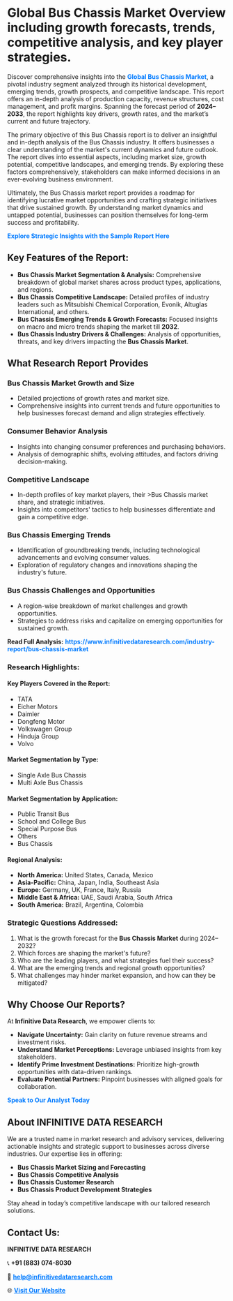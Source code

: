 <h1>Global Bus Chassis Market Overview including growth forecasts, trends, competitive analysis, and key player strategies.</h1>
<p>
Discover comprehensive insights into the 
<a href="https://www.infinitivedataresearch.com/industry-report/bus-chassis-market" rel="dofollow" style="color: #007BFF; text-decoration: none;"><strong>Global Bus Chassis Market</strong></a>, a pivotal industry segment analyzed through its historical development, emerging trends, growth prospects, and competitive landscape. This report offers an in-depth analysis of production capacity, revenue structures, cost management, and profit margins. Spanning the forecast period of <strong>2024–2033</strong>, the report highlights key drivers, growth rates, and the market’s current and future trajectory.
</p>
<p>
The primary objective of this Bus Chassis report is to deliver an insightful and in-depth analysis of the Bus Chassis industry. It offers businesses a clear understanding of the market's current dynamics and future outlook. The report dives into essential aspects, including market size, growth potential, competitive landscapes, and emerging trends. By exploring these factors comprehensively, stakeholders can make informed decisions in an ever-evolving business environment.
</p>
<p>
Ultimately, the Bus Chassis market report provides a roadmap for identifying lucrative market opportunities and crafting strategic initiatives that drive sustained growth. By understanding market dynamics and untapped potential, businesses can position themselves for long-term success and profitability.
</p>
<p>
<a href="https://www.infinitivedataresearch.com/request-sample/reportId=102893" style="color: #007BFF; text-decoration: none;"><strong>Explore Strategic Insights with the Sample Report Here</strong></a>
</p>

<h2>Key Features of the Report:</h2>
<ul>
<li><strong>Bus Chassis Market Segmentation & Analysis:</strong> Comprehensive breakdown of global market shares across product types, applications, and regions.</li>
<li><strong>Bus Chassis Competitive Landscape:</strong> Detailed profiles of industry leaders such as Mitsubishi Chemical Corporation, Evonik, Altuglas International, and others.</li>
<li><strong>Bus Chassis Emerging Trends & Growth Forecasts:</strong> Focused insights on macro and micro trends shaping the market till <strong>2032</strong>.</li>
<li><strong>Bus Chassis Industry Drivers & Challenges:</strong> Analysis of opportunities, threats, and key drivers impacting the <strong>Bus Chassis Market</strong>.</li>
</ul>

<h2>What Research Report Provides</h2>
<h3>Bus Chassis Market Growth and Size</h3>
<ul>
<li>Detailed projections of growth rates and market size.</li>
<li>Comprehensive insights into current trends and future opportunities to help businesses forecast demand and align strategies effectively.</li>
</ul>

<h3>Consumer Behavior Analysis</h3>
<ul>
<li>Insights into changing consumer preferences and purchasing behaviors.</li>
<li>Analysis of demographic shifts, evolving attitudes, and factors driving decision-making.</li>
</ul>

<h3>Competitive Landscape</h3>
<ul>
<li>In-depth profiles of key market players, their >Bus Chassis market share, and strategic initiatives.</li>
<li>Insights into competitors' tactics to help businesses differentiate and gain a competitive edge.</li>
</ul>

<h3>Bus Chassis Emerging Trends</h3>
<ul>
<li>Identification of groundbreaking trends, including technological advancements and evolving consumer values.</li>
<li>Exploration of regulatory changes and innovations shaping the industry's future.</li>
</ul>

<h3>Bus Chassis Challenges and Opportunities</h3>
<ul>
<li>A region-wise breakdown of market challenges and growth opportunities.</li>
<li>Strategies to address risks and capitalize on emerging opportunities for sustained growth.</li>
</ul>
<p><strong>Read Full Analysis:</strong> <a href="https://www.infinitivedataresearch.com/industry-report/bus-chassis-market" rel="dofollow" style="color: #007BFF; text-decoration: none;"><strong>https://www.infinitivedataresearch.com/industry-report/bus-chassis-market</strong></a></p>
<h3>Research Highlights:</h3>
<h4>Key Players Covered in the Report:</h4>
<ul><li>TATA</li><li>Eicher Motors</li><li>Daimler</li><li>Dongfeng Motor</li><li>Volkswagen Group</li><li>Hinduja Group</li><li>Volvo</li></ul>
<h4>Market Segmentation by Type:</h4>
<ul><li>Single Axle Bus Chassis</li><li>Multi Axle Bus Chassis</li></ul>
<h4>Market Segmentation by Application:</h4>
<ul><li>Public Transit Bus</li><li>School and College Bus</li><li>Special Purpose Bus</li><li>Others</li><li>Bus Chassis</li></ul>

<h4>Regional Analysis:</h4>
<ul>
<li><strong>North America:</strong> United States, Canada, Mexico</li>
<li><strong>Asia-Pacific:</strong> China, Japan, India, Southeast Asia</li>
<li><strong>Europe:</strong> Germany, UK, France, Italy, Russia</li>
<li><strong>Middle East & Africa:</strong> UAE, Saudi Arabia, South Africa</li>
<li><strong>South America:</strong> Brazil, Argentina, Colombia</li>
</ul>

<h3>Strategic Questions Addressed:</h3>
<ol>
<li>What is the growth forecast for the <strong>Bus Chassis Market</strong> during 2024–2032?</li>
<li>Which forces are shaping the market's future?</li>
<li>Who are the leading players, and what strategies fuel their success?</li>
<li>What are the emerging trends and regional growth opportunities?</li>
<li>What challenges may hinder market expansion, and how can they be mitigated?</li>
</ol>

<h2>Why Choose Our Reports?</h2>
<p>At <strong>Infinitive Data Research</strong>, we empower clients to:</p>
<ul>
<li><strong>Navigate Uncertainty:</strong> Gain clarity on future revenue streams and investment risks.</li>
<li><strong>Understand Market Perceptions:</strong> Leverage unbiased insights from key stakeholders.</li>
<li><strong>Identify Prime Investment Destinations:</strong> Prioritize high-growth opportunities with data-driven rankings.</li>
<li><strong>Evaluate Potential Partners:</strong> Pinpoint businesses with aligned goals for collaboration.</li>
</ul>
<p><a href="https://www.infinitivedataresearch.com/industry-report/bus-chassis-market" rel="dofollow" style="color: #007BFF; text-decoration: none;"><strong>Speak to Our Analyst Today</strong></a></p>

<h2>About INFINITIVE DATA RESEARCH</h2>
<p>We are a trusted name in market research and advisory services, delivering actionable insights and strategic support to businesses across diverse industries. Our expertise lies in offering:</p>
<ul>
<li><strong>Bus Chassis Market Sizing and Forecasting</strong></li>
<li><strong>Bus Chassis Competitive Analysis</strong></li>
<li><strong>Bus Chassis Customer Research</strong></li>
<li><strong>Bus Chassis Product Development Strategies</strong></li>
</ul>
<p>Stay ahead in today’s competitive landscape with our tailored research solutions.</p>

<h2>Contact Us:</h2>
<p><strong>INFINITIVE DATA RESEARCH</strong></p>
<p>📞 <strong>+91 (883) 074-8030</strong></p>
<p>📧 <strong><a href="mailto:help@infinitivedataresearch.com" style="color: #007BFF;">help@infinitivedataresearch.com</a></strong></p>
<p>🌐 <strong><a href="https://www.infinitivedataresearch.com" rel="dofollow" style="color: #007BFF;">Visit Our Website</a></strong></p>